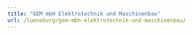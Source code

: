 ```yaml
---
title: "GEM mbH Elektrotechnik und Maschinenbau"
url: /lueneburg/gem-mbh-elektrotechnik-und-maschinenbau/
---
```

